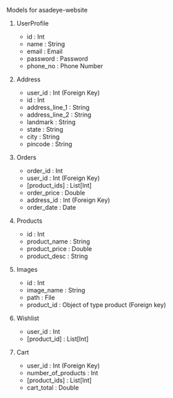 
Models for asadeye-website 

1. UserProfile
	- id : Int
	- name : String
	- email : Email
	- password : Password
	- phone_no : Phone Number	

1. Address
	- user_id : Int (Foreign Key)
	- id : Int
	- address_line_1 : String
	- address_line_2 : String
	- landmark : String
	- state : String
	- city : String
	- pincode : String

1. Orders
	- order_id : Int
	- user_id : Int (Foreign Key)
	- [product_ids] : List[Int] 
	- order_price : Double
	- address_id : Int (Foreign Key)
	- order_date : Date

1. Products
	- id : Int
	- product_name : String
	- product_price : Double 
	- product_desc : String

1. Images
	- id : Int
	- image_name : String 
	- path : File
	- product_id : Object of type product (Foreign key)

1. Wishlist
	- user_id : Int
	- [product_id] : List[Int]

1. Cart
	- user_id : Int (Foreign Key)
	- number_of_products : Int
	- [product_ids] : List[Int]
	- cart_total : Double

